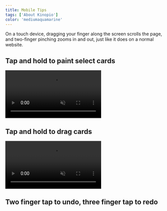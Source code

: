 ```yaml
---
title: Mobile Tips
tags: ['About Kinopio']
color: 'mediumaquamarine'
---
```


On a touch device, dragging your finger along the screen scrolls the page, and two-finger pinching zooms in and out, just like it does on a normal website.

## Tap and hold to paint select cards

<video autoplay loop muted playsinline class="narrow">
  <source src="https://files.kinopio.club/mobile-press-hold-paint.mp4" height="83">
</video>

## Tap and hold to drag cards

<video autoplay loop muted playsinline class="narrow">
  <source src="https://files.kinopio.club/mobile-press-hold-drag.mp4" height="83">
</video>

## Two finger tap to undo, three finger tap to redo
